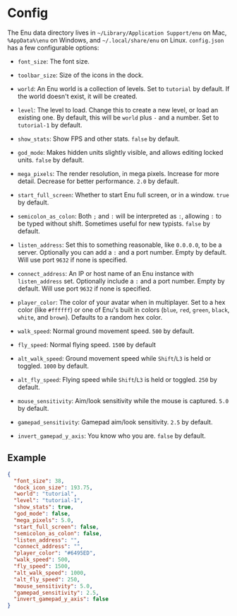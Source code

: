 # Config

The Enu data directory lives in `~/Library/Application Support/enu` on Mac,
`%AppData%\enu` on Windows, and `~/.local/share/enu` on Linux. `config.json` has
a few configurable options:

- `font_size`: The font size.

- `toolbar_size`: Size of the icons in the dock.

- `world`: An Enu world is a collection of levels. Set to `tutorial` by default.
  If the world doesn't exist, it will be created.

- `level`: The level to load. Change this to create a new level, or load an
  existing one. By default, this will be `world` plus `-` and a number. Set to
  `tutorial-1` by default.

- `show_stats`: Show FPS and other stats. `false` by default.

- `god_mode`: Makes hidden units slightly visible, and allows editing locked
  units. `false` by default.

- `mega_pixels`: The render resolution, in mega pixels. Increase for more
  detail. Decrease for better performance. `2.0` by default.

- `start_full_screen`: Whether to start Enu full screen, or in a window. `true`
  by default.

- `semicolon_as_colon`: Both `;` and `:` will be interpreted as `:`, allowing
  `:` to be typed without shift. Sometimes useful for new typists. `false` by
  default.

- `listen_address`: Set this to something reasonable, like `0.0.0.0`, to be a
  server. Optionally you can add a `:` and a port number. Empty by default. Will
  use port `9632` if none is specified.

- `connect_address`: An IP or host name of an Enu instance with `listen_address`
  set. Optionally include a `:` and a port number. Empty by default. Will use
  port `9632` if none is specified.

- `player_color`: The color of your avatar when in multiplayer. Set to a hex
  color (like `#ffffff`) or one of Enu's built in colors (`blue`, `red`,
  `green`, `black`, `white`, and `brown`). Defaults to a random hex color.

- `walk_speed`: Normal ground movement speed. `500` by default.

- `fly_speed`: Normal flying speed. `1500` by default

- `alt_walk_speed`: Ground movement speed while `Shift`/`L3` is held or toggled.
  `1000` by default.

- `alt_fly_speed`: Flying speed while `Shift`/`L3` is held or toggled. `250` by
  default.

- `mouse_sensitivity`: Aim/look sensitivity while the mouse is captured. `5.0`
  by default.

- `gamepad_sensitivity`: Gamepad aim/look sensitivity. `2.5` by default.

- `invert_gamepad_y_axis`: You know who you are. `false` by default.

## Example

```json
{
  "font_size": 38,
  "dock_icon_size": 193.75,
  "world": "tutorial",
  "level": "tutorial-1",
  "show_stats": true,
  "god_mode": false,
  "mega_pixels": 5.0,
  "start_full_screen": false,
  "semicolon_as_colon": false,
  "listen_address": "",
  "connect_address": "",
  "player_color": "#6495ED",
  "walk_speed": 500,
  "fly_speed": 1500,
  "alt_walk_speed": 1000,
  "alt_fly_speed": 250,
  "mouse_sensitivity": 5.0,
  "gamepad_sensitivity": 2.5,
  "invert_gamepad_y_axis": false
}
```
